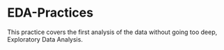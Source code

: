 # EDA-Practices
This practice covers the first analysis of the data without going too deep, Exploratory Data Analysis.
